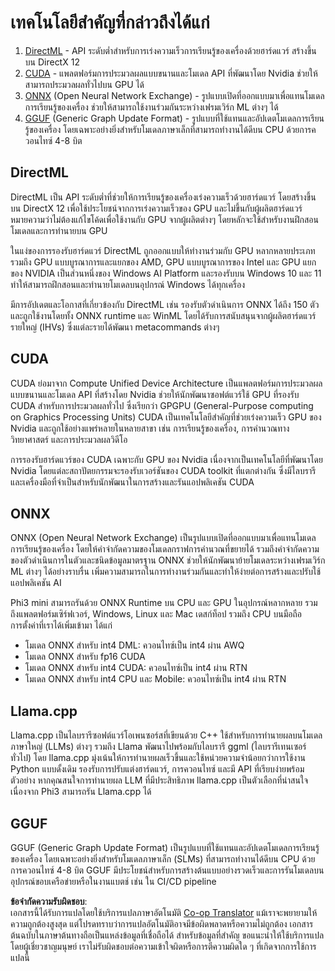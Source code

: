 <!--
CO_OP_TRANSLATOR_METADATA:
{
  "original_hash": "9841486ba4cf2590fabe609b925b00eb",
  "translation_date": "2025-07-16T18:44:47+00:00",
  "source_file": "md/01.Introduction/01/01.Understandingtech.md",
  "language_code": "th"
}
-->
# เทคโนโลยีสำคัญที่กล่าวถึงได้แก่

1. [DirectML](https://learn.microsoft.com/windows/ai/directml/dml?WT.mc_id=aiml-138114-kinfeylo) - API ระดับต่ำสำหรับการเร่งความเร็วการเรียนรู้ของเครื่องด้วยฮาร์ดแวร์ สร้างขึ้นบน DirectX 12  
2. [CUDA](https://blogs.nvidia.com/blog/what-is-cuda-2/) - แพลตฟอร์มการประมวลผลแบบขนานและโมเดล API ที่พัฒนาโดย Nvidia ช่วยให้สามารถประมวลผลทั่วไปบน GPU ได้  
3. [ONNX](https://onnx.ai/) (Open Neural Network Exchange) - รูปแบบเปิดที่ออกแบบมาเพื่อแทนโมเดลการเรียนรู้ของเครื่อง ช่วยให้สามารถใช้งานร่วมกันระหว่างเฟรมเวิร์ก ML ต่างๆ ได้  
4. [GGUF](https://github.com/ggerganov/ggml/blob/master/docs/gguf.md) (Generic Graph Update Format) - รูปแบบที่ใช้แทนและอัปเดตโมเดลการเรียนรู้ของเครื่อง โดยเฉพาะอย่างยิ่งสำหรับโมเดลภาษาเล็กที่สามารถทำงานได้ดีบน CPU ด้วยการควอนไทซ์ 4-8 บิต  

## DirectML

DirectML เป็น API ระดับต่ำที่ช่วยให้การเรียนรู้ของเครื่องเร่งความเร็วด้วยฮาร์ดแวร์ โดยสร้างขึ้นบน DirectX 12 เพื่อใช้ประโยชน์จากการเร่งความเร็วของ GPU และไม่ขึ้นกับผู้ผลิตฮาร์ดแวร์ หมายความว่าไม่ต้องแก้ไขโค้ดเพื่อใช้งานกับ GPU จากผู้ผลิตต่างๆ โดยหลักจะใช้สำหรับงานฝึกสอนโมเดลและการทำนายบน GPU

ในแง่ของการรองรับฮาร์ดแวร์ DirectML ถูกออกแบบให้ทำงานร่วมกับ GPU หลากหลายประเภท รวมถึง GPU แบบบูรณาการและแยกของ AMD, GPU แบบบูรณาการของ Intel และ GPU แยกของ NVIDIA เป็นส่วนหนึ่งของ Windows AI Platform และรองรับบน Windows 10 และ 11 ทำให้สามารถฝึกสอนและทำนายโมเดลบนอุปกรณ์ Windows ได้ทุกเครื่อง

มีการอัปเดตและโอกาสที่เกี่ยวข้องกับ DirectML เช่น รองรับตัวดำเนินการ ONNX ได้ถึง 150 ตัว และถูกใช้งานโดยทั้ง ONNX runtime และ WinML โดยได้รับการสนับสนุนจากผู้ผลิตฮาร์ดแวร์รายใหญ่ (IHVs) ซึ่งแต่ละรายได้พัฒนา metacommands ต่างๆ  

## CUDA

CUDA ย่อมาจาก Compute Unified Device Architecture เป็นแพลตฟอร์มการประมวลผลแบบขนานและโมเดล API ที่สร้างโดย Nvidia ช่วยให้นักพัฒนาซอฟต์แวร์ใช้ GPU ที่รองรับ CUDA สำหรับการประมวลผลทั่วไป ซึ่งเรียกว่า GPGPU (General-Purpose computing on Graphics Processing Units) CUDA เป็นเทคโนโลยีสำคัญที่ช่วยเร่งความเร็ว GPU ของ Nvidia และถูกใช้อย่างแพร่หลายในหลายสาขา เช่น การเรียนรู้ของเครื่อง, การคำนวณทางวิทยาศาสตร์ และการประมวลผลวิดีโอ

การรองรับฮาร์ดแวร์ของ CUDA เฉพาะกับ GPU ของ Nvidia เนื่องจากเป็นเทคโนโลยีที่พัฒนาโดย Nvidia โดยแต่ละสถาปัตยกรรมจะรองรับเวอร์ชันของ CUDA toolkit ที่แตกต่างกัน ซึ่งมีไลบรารีและเครื่องมือที่จำเป็นสำหรับนักพัฒนาในการสร้างและรันแอปพลิเคชัน CUDA  

## ONNX

ONNX (Open Neural Network Exchange) เป็นรูปแบบเปิดที่ออกแบบมาเพื่อแทนโมเดลการเรียนรู้ของเครื่อง โดยให้คำจำกัดความของโมเดลกราฟการคำนวณที่ขยายได้ รวมถึงคำจำกัดความของตัวดำเนินการในตัวและชนิดข้อมูลมาตรฐาน ONNX ช่วยให้นักพัฒนาย้ายโมเดลระหว่างเฟรมเวิร์ก ML ต่างๆ ได้อย่างราบรื่น เพิ่มความสามารถในการทำงานร่วมกันและทำให้ง่ายต่อการสร้างและปรับใช้แอปพลิเคชัน AI

Phi3 mini สามารถรันด้วย ONNX Runtime บน CPU และ GPU ในอุปกรณ์หลากหลาย รวมถึงแพลตฟอร์มเซิร์ฟเวอร์, Windows, Linux และ Mac เดสก์ท็อป รวมถึง CPU บนมือถือ  
การตั้งค่าที่เราได้เพิ่มเข้ามา ได้แก่

- โมเดล ONNX สำหรับ int4 DML: ควอนไทซ์เป็น int4 ผ่าน AWQ  
- โมเดล ONNX สำหรับ fp16 CUDA  
- โมเดล ONNX สำหรับ int4 CUDA: ควอนไทซ์เป็น int4 ผ่าน RTN  
- โมเดล ONNX สำหรับ int4 CPU และ Mobile: ควอนไทซ์เป็น int4 ผ่าน RTN  

## Llama.cpp

Llama.cpp เป็นไลบรารีซอฟต์แวร์โอเพนซอร์สที่เขียนด้วย C++ ใช้สำหรับการทำนายผลบนโมเดลภาษาใหญ่ (LLMs) ต่างๆ รวมถึง Llama พัฒนาไปพร้อมกับไลบรารี ggml (ไลบรารีเทนเซอร์ทั่วไป) โดย llama.cpp มุ่งเน้นให้การทำนายผลเร็วขึ้นและใช้หน่วยความจำน้อยกว่าการใช้งาน Python แบบดั้งเดิม รองรับการปรับแต่งฮาร์ดแวร์, การควอนไทซ์ และมี API ที่เรียบง่ายพร้อมตัวอย่าง หากคุณสนใจการทำนายผล LLM ที่มีประสิทธิภาพ llama.cpp เป็นตัวเลือกที่น่าสนใจเนื่องจาก Phi3 สามารถรัน Llama.cpp ได้  

## GGUF

GGUF (Generic Graph Update Format) เป็นรูปแบบที่ใช้แทนและอัปเดตโมเดลการเรียนรู้ของเครื่อง โดยเฉพาะอย่างยิ่งสำหรับโมเดลภาษาเล็ก (SLMs) ที่สามารถทำงานได้ดีบน CPU ด้วยการควอนไทซ์ 4-8 บิต GGUF มีประโยชน์สำหรับการสร้างต้นแบบอย่างรวดเร็วและการรันโมเดลบนอุปกรณ์ขอบเครือข่ายหรือในงานแบตช์ เช่น ใน CI/CD pipeline

**ข้อจำกัดความรับผิดชอบ**:  
เอกสารนี้ได้รับการแปลโดยใช้บริการแปลภาษาอัตโนมัติ [Co-op Translator](https://github.com/Azure/co-op-translator) แม้เราจะพยายามให้ความถูกต้องสูงสุด แต่โปรดทราบว่าการแปลอัตโนมัติอาจมีข้อผิดพลาดหรือความไม่ถูกต้อง เอกสารต้นฉบับในภาษาต้นทางถือเป็นแหล่งข้อมูลที่เชื่อถือได้ สำหรับข้อมูลที่สำคัญ ขอแนะนำให้ใช้บริการแปลโดยผู้เชี่ยวชาญมนุษย์ เราไม่รับผิดชอบต่อความเข้าใจผิดหรือการตีความผิดใด ๆ ที่เกิดจากการใช้การแปลนี้